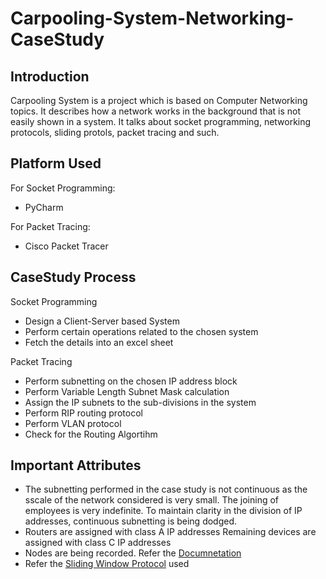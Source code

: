 # Carpooling-System-Networking-CaseStudy


## Introduction
Carpooling System is a project which is based on Computer Networking topics. It describes how a network works in the background that is not easily shown in a system. It talks about socket programming, networking protocols, sliding protols, packet tracing and such.

## Platform Used
For Socket Programming: <br />
<ul>
  <li>PyCharm</li>
</ul>

For Packet Tracing: <br />
<ul>
  <li>Cisco Packet Tracer</li>
</ul>

## CaseStudy Process
Socket Programming
<ul>
  <li>Design a Client-Server based System</li>
  <li>Perform certain operations related to the chosen system</li>
  <li>Fetch the details into an excel sheet</li>
</ul>
Packet Tracing
<ul>
  <li>Perform subnetting on the chosen IP address block</li>
  <li>Perform Variable Length Subnet Mask calculation</li>
  <li>Assign the IP subnets to the sub-divisions in the system</li>
  <li>Perform RIP routing protocol</li>
  <li>Perform VLAN protocol</li>
  <li>Check for the Routing Algortihm</li>
</ul>  

## Important Attributes
<ul>
  <li>The subnetting performed in the case study is not continuous as the sscale of the network considered is very small. The joining of employees is very indefinite. To maintain clarity in the division of IP addresses, continuous subnetting is being dodged.</li>
  <li>Routers are assigned with class A IP addresses
      Remaining devices are assigned with class C IP addresses</li>
  <li>Nodes are being recorded. Refer the <a href = "https://github.com/Rhuthvik-D/Carpooling-System-Networking-Project/blob/main/Documentation/Carpooling%20Booking%20System.pdf">Documnetation</a></li>
  <li>Refer the <a href = "https://github.com/Rhuthvik-D/Carpooling-System-Networking-Project/tree/main/Sliding%20Window%20Protocol">Sliding Window Protocol</a> used</li>
